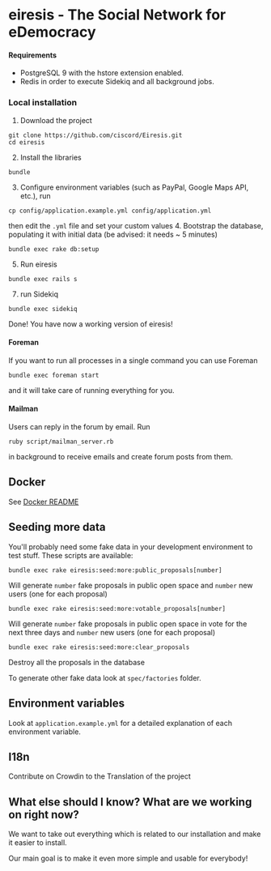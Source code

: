 # eiresis - The Social Network for eDemocracy

#### Requirements
* PostgreSQL 9 with the hstore extension enabled.
* Redis in order to execute Sidekiq and all background jobs.

### Local installation

1. Download the project
```
git clone https://github.com/ciscord/Eiresis.git
cd eiresis
```
2. Install the libraries
```
bundle
```
3. Configure environment variables (such as PayPal, Google Maps API, etc.), run
```
cp config/application.example.yml config/application.yml
```
then edit the `.yml` file and set your custom values
4. Bootstrap the database, populating it with initial data (be advised: it needs ~ 5 minutes)
```    
bundle exec rake db:setup
```
5. Run eiresis
```
bundle exec rails s
```
7. run Sidekiq
```
bundle exec sidekiq
```

Done! You have now a working version of eiresis!

#### Foreman
If you want to run all processes in a single command you can use Foreman
```
bundle exec foreman start
```
and it will take care of running everything for you.

#### Mailman
Users can reply in the forum by email. Run
```
ruby script/mailman_server.rb
```
in background to receive emails and create forum posts from them.

## Docker

See [Docker README](DOCKER_README.md)

## Seeding more data


You'll probably need some fake data in your development environment to test stuff.
These scripts are available:

    bundle exec rake eiresis:seed:more:public_proposals[number]

Will generate `number` fake proposals in public open space and `number` new users (one for each proposal)

    bundle exec rake eiresis:seed:more:votable_proposals[number]

Will generate `number` fake proposals in public open space in vote for the next three days and `number` new users (one for each proposal)

    bundle exec rake eiresis:seed:more:clear_proposals

Destroy all the proposals in the database

To generate other fake data look at `spec/factories` folder.

## Environment variables

Look at `application.example.yml` for a detailed explanation of each environment variable.

## I18n

Contribute on Crowdin to the Translation of the project

## What else should I know? What are we working on right now?

We want to take out everything which is related to our installation and make it easier to install.

Our main goal is to make it even more simple and usable for everybody!
